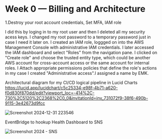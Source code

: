 # Week 0 — Billing and Architecture

1.Destroy your root account credentials, Set MFA, IAM role

I did this by loging in to my root user and then I deleted all my security acess keys.
I changed my root password to a temporary password just in case I need it later on.
I created an IAM role, loggged on into the AWS Management Console with administrative IAM credentials. I later accessed the IAM dashboard and select "Roles" from the navigation pane. I clicked on "Create role" and choose the trusted entity type, which could be another AWS account for cross-account access or the same account for internal roles. I Attach appropriate permissions policies that define the role's actions in my case I created "Administrative access".I assigned a name by EMK.


Architectural diagram for my CI/CD logical pipeline in Lucid Charts
https://lucid.app/lucidchart/c5c25334-e98f-4b71-a620-f0d830f870dd/edit?viewport_loc=-414%2C-730%2C5120%2C2368%2C0_0&invitationId=inv_731072f9-38f6-490b-9115-3e42673d9fcc

![Screenshot 2024-12-31 223546](https://github.com/user-attachments/assets/c5058b7c-91bf-48de-9c21-54bc7025fdf0)


EventBridge to hookup Health Dashboard to SNS

![Screenshot 2024 - SNS](https://github.com/user-attachments/assets/74972956-3961-4463-858e-3e33421fe654)
